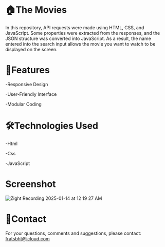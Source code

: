# 🏠The Movies

In this repository, API requests were made using HTML, CSS, and JavaScript. Some properties were extracted from the responses, and the JSON structure was converted into JavaScript. As a result, the name entered into the search input allows the movie you want to watch to be displayed on the screen.

# 🚀Features

-Responsive Design

-User-Friendly Interface

-Modular Coding

# 🛠️Technologies Used

-Html

-Css

-JavaScript

# Screenshot

![Zight Recording 2025-01-14 at 12 19 27 AM](https://github.com/user-attachments/assets/760b5564-7e70-4c72-b6f5-493ea1db135d)


# 📨Contact

For your questions, comments and suggestions, please contact: fratsbht@icloud.com




